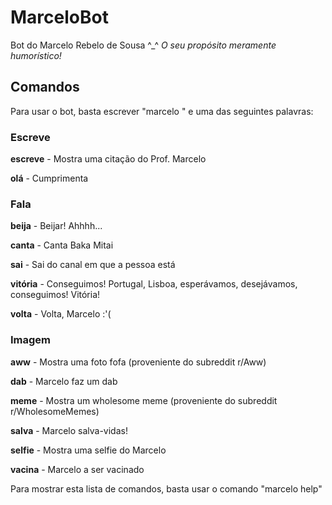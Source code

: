 # MarceloBot

Bot do Marcelo Rebelo de Sousa ^_^ _O seu propósito meramente humorístico!_

## Comandos
Para usar o bot, basta escrever "marcelo " e uma das seguintes palavras:

### Escreve

  **escreve** - Mostra uma citação do Prof. Marcelo

  **olá** - Cumprimenta

### Fala

  **beija** - Beijar! Ahhhh...

  **canta** - Canta Baka Mitai

  **sai** - Sai do canal em que a pessoa está

  **vitória** - Conseguimos! Portugal, Lisboa, esperávamos, desejávamos, conseguimos! Vitória!

  **volta** - Volta, Marcelo :'(

### Imagem

  **aww** - Mostra uma foto fofa (proveniente do subreddit r/Aww)

  **dab** - Marcelo faz um dab

  **meme** - Mostra um wholesome meme (proveniente do subreddit r/WholesomeMemes)

  **salva** - Marcelo salva-vidas!

  **selfie** - Mostra uma selfie do Marcelo

  **vacina** - Marcelo a ser vacinado

Para mostrar esta lista de comandos, basta usar o comando "marcelo help"